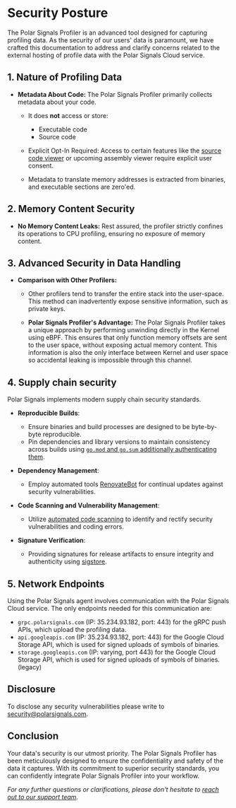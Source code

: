 # Security Posture

The Polar Signals Profiler is an advanced tool designed for capturing profiling data. As the security of our users' data is paramount, we have crafted this documentation to address and clarify concerns related to the external hosting of profile data with the Polar Signals Cloud service.

## 1. Nature of Profiling Data

- **Metadata About Code:** The Polar Signals Profiler primarily collects metadata about your code.
  
  - It does **not** access or store:
    - Executable code
    - Source code

  - Explicit Opt-In Required: Access to certain features like the [source code viewer](https://www.polarsignals.com/docs/upload-source) or upcoming assembly viewer require explicit user consent. 

  - Metadata to translate memory addresses is extracted from binaries, and executable sections are zero'ed.

## 2. Memory Content Security

- **No Memory Content Leaks:** Rest assured, the profiler strictly confines its operations to CPU profiling, ensuring no exposure of memory content.

## 3. Advanced Security in Data Handling

- **Comparison with Other Profilers:**
  
  - Other profilers tend to transfer the entire stack into the user-space. This method can inadvertently expose sensitive information, such as private keys.
  
  - **Polar Signals Profiler's Advantage:** The Polar Signals Profiler takes a unique approach by performing unwinding directly in the Kernel using eBPF. This ensures that only function memory offsets are sent to the user space, without exposing actual memory content. This information is also the only interface between Kernel and user space so accidental leaking is impossible through this channel.

## 4. Supply chain security

Polar Signals implements modern supply chain security standards.

- **Reproducible Builds**:
   - Ensure binaries and build processes are designed to be byte-by-byte reproducible.
   - Pin dependencies and library versions to maintain consistency across builds using [`go.mod` and `go.sum` additionally authenticating them](https://go.dev/ref/mod#authenticating).

- **Dependency Management**:
   - Employ automated tools [RenovateBot](https://docs.renovatebot.com/) for continual updates against security vulnerabilities.

- **Code Scanning and Vulnerability Management**:
   - Utilize [automated code scanning](https://docs.github.com/en/code-security/code-scanning/introduction-to-code-scanning/about-code-scanning) to identify and rectify security vulnerabilities and coding errors.

- **Signature Verification**:
   - Providing signatures for release artifacts to ensure integrity and authenticity using [sigstore](https://www.sigstore.dev/).

## 5. Network Endpoints

Using the Polar Signals agent involves communication with the Polar Signals Cloud service. The only endpoints needed for this communication are:

* `grpc.polarsignals.com` (IP: 35.234.93.182, port: 443) for the gRPC push APIs, which upload the profiling data.
* `api.googleapis.com` (IP: 35.234.93.182, port: 443) for the Google Cloud Storage API, which is used for signed uploads of symbols of binaries.
* `storage.googleapis.com` (IP: varying, port 443) for the Google Cloud Storage API, which is used for signed uploads of symbols of binaries. (legacy)

## Disclosure

To disclose any security vulnerabilities please write to [security@polarsignals.com](emailto:security@polarsiglals.com).

## Conclusion

Your data's security is our utmost priority. The Polar Signals Profiler has been meticulously designed to ensure the confidentiality and safety of the data it captures. With its commitment to superior security standards, you can confidently integrate Polar Signals Profiler into your workflow.

_For any further questions or clarifications, please don't hesitate to [reach out to our support team](/docs/contact-support)._
